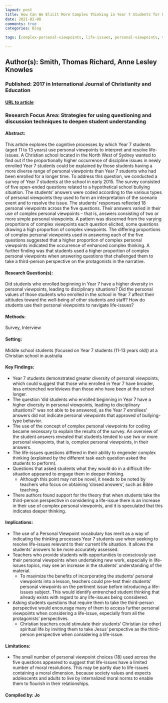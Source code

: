 ```yaml
---
layout: post
title: How Can We Elicit More Complex Thinking in Year 7 Students for Understanding and Resolving Life-Issues?
date: 2021-02-08
comments: true
categories: Blog

tags: [complex-personal-viewpoints, life-issues, personal-viewpoints, viewpoint-choices]

---
```


## Author(s): Smith, Thomas Richard, Anne Lesley Knowles

### Published: 2017 in International Journal of Christianity and Education

#### [URL to article](http://eds.b.ebscohost.com.proxy.uchicago.edu/eds/detail/detail?vid=2&sid=8d102559-dad6-46ed-ad87-91965bf4b906%40pdc-v-sessmgr03&bdata=JnNpdGU9ZWRzLWxpdmUmc2NvcGU9c2l0ZQ%3d%3d#AN=ATLAiGFE171211000792&db=lsdar)

### Research Focus Area: Strategies for using questioning and discussion techniques to deepen student understanding

#### Abstract:
This article explores the cognitive processes by which Year 7 students (aged 11 to 13 years) use  personal viewpoints to interpret and resolve life-issues. A Christian school located in the North West of Sydney wanted to find out if the proportionally higher occurrence of discipline issues in newly enrolled Year 7 students could be explained by those students having a more diverse range of personal viewpoints than Year 7 students who had been enrolled for a longer time. To address this question, we conducted a survey of Year 7 students at the school in early 2015. The survey consisted of five open-ended questions related to a hypothetical school bullying situation. The students’ answers were coded according to the various types of personal viewpoints they used to form an interpretation of the scenario event and to resolve the issue. The students’ responses reflected 18 personal viewpoints across the five questions. Their answers varied in their use of complex personal viewpoints – that is, answers consisting of two or more simple personal viewpoints. A pattern was discerned from the varying proportions of complex viewpoints each question elicited, some questions drawing a high proportion of complex viewpoints. The differing proportions of complex personal viewpoints used in answering each of the five questions suggested that a higher proportion of complex personal viewpoints indicated the occurrence of enhanced complex thinking. A further finding was that students used a higher proportion of complex personal viewpoints when answering questions that challenged them to take a third-person perspective on the protagonists in the narrative.


#### Research Question(s):
Did students who enrolled beginning in Year 7 have a higher diversity in personal viewpoints, leading to disciplinary situations? Did the personal values of those students who enrolled in the school in Year 7 affect their attitudes toward the well-being of other students and staff? How do students use their personal viewpoints to navigate life-issues?


#### Methods:
Survey, Interview


#### Setting:
Middle school students (focused on Year 7 students (11-13 years old)) at a Christian school in australia


#### Key Findings:

- Year 7 students demonstrated greater diversity of personal viewpoints, which could suggest that those who enrolled in Year 7 have broader, less entrenched worldviews than those who have been at the school longer.
- The question ‘did students who enrolled beginning in Year 7 have a higher diversity in personal viewpoints, leading to disciplinary situations?’ was not able to be answered, as the Year 7 enrollees’ answers did not indicate personal viewpoints that approved of bullying-type behavior.
- The use of the concept of complex personal viewpoints for coding became necessary to explain the results of the survey. An overview of the student answers revealed that students tended to use two or more personal viewpoints, that is, complex personal viewpoints, in their answers.
- The life-issues questions differed in their ability to engender complex thinking (explained by the different task each question asked the students to perform).
- Questions that asked students what they would do in a difficult life-situation appeared to engage them in deeper thinking.
    - Although this point may not be novel, it needs to be noted by teachers who focus on obtaining ‘closed answers’, such as Bible teaching. 
- There authors found support for the theory that when students take the third-person perspective in considering a life-issue there is an increase in their use of complex personal viewpoints, and it is speculated that this indicates deeper thinking.


#### Implications:

- The use of a Personal Viewpoint vocabulary has merit as a way of indicating the thinking processes Year 7 students use when seeking to resolve life-issues relevant to their current life situation. It allows the students’ answers to be more accurately assessed.
- Teachers who provide students with opportunities to consciously use their personal viewpoints when undertaking new work, especially in life-issues topics, may see an increase in the students’ understanding of the material.
    - To maximize the benefits of incorporating the students’ personal viewpoints into a lesson, teachers could pre-test their students’ personal viewpoints on the pertinent issue before introducing a life-issues subject. This would identify entrenched student thinking that already exists with regard to any life-issues being considered. 
- Asking students questions that require them to take the third-person perspective would encourage many of them to access further personal viewpoints when considering a life-issue, especially from all the protagonists’ perspectives.
    - Christian teachers could stimulate their students’ Christian (or other) spiritual life by inviting them to take Jesus’ perspective as the third-person perspective when considering a life-issue. 


#### Limitations:

- The small number of personal viewpoint choices (18) used across the five questions appeared to suggest that life-issues have a limited number of moral resolutions. This may be partly due to life-issues containing a moral dimension, because society values and expects adolescents and adults to live by internalized moral norms to enable them to flourish in their relationships.


#### Compiled by: Jo
